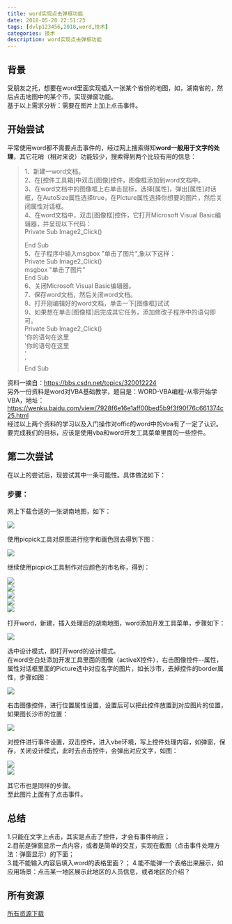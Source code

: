 ```yaml
---
title: word实现点击弹框功能
date: 2018-05-28 22:51:23
tags: [dvlp123456,2018,word,技术]
categories: 技术
description: word实现点击弹框功能
---
```


## 背景   

受朋友之托，想要在word里面实现插入一张某个省份的地图，如，湖南省的，然后点击地图中的某个市，实现弹窗功能。   
基于以上需求分析：需要在图片上加上点击事件。  
<!--more-->

## 开始尝试  

平常使用word都不需要点击事件的，经过网上搜索得知**word一般用于文字的处理**，其它花哨（相对来说）功能较少，搜索得到两个比较有用的信息：  
> 1、新建一word文档。  
> 2、在[控件工具箱]中双击[图像]控件，图像框添加到word文档中。  
> 3、在word文档中的图像框上右单击鼠标，选择[属性]，弹出[属性]对话框，在AutoSize属性选择true，在Picture属性选择你想要的图片，然后关闭属性对话框。  
> 4、在word文档中，双击[图像框]控件，它打开Microsoft Visual Basic编辑器，并呈现以下代码：  
> Private Sub Image2_Click()
> 
> End Sub  
> 5、在子程序中输入msgbox "单击了图片",象以下这样：  
> Private Sub Image2_Click()  
>    msgbox "单击了图片"  
> End Sub    
> 6、关闭Microsoft Visual Basic编辑器。  
> 7、保存word文档，然后关闭word文档。  
> 8、打开刚编辑好的word文档，单击一下[图像框]试试  
> 9、如果想在单击[图像框]后完成其它任务，添加修改子程序中的语句即可。    
> Private Sub Image2_Click()  
>    '你的语句在这里  
>    '你的语句在这里  
>    '  
>    '  
> End Sub    

资料一摘自：https://bbs.csdn.net/topics/320012224  
另外一份资料是word对VBA基础教学，题目是：WORD-VBA编程-从零开始学VBA，地址：https://wenku.baidu.com/view/7928f6e16e1aff00bed5b9f3f90f76c661374c25.html  
经过以上两个资料的学习以及入门操作对offic的word中的vba有了一定了认识。要完成我们的目标，应该是使用vba和word开发工具菜单里面的一些控件。

## 第二次尝试  

在以上的尝试后，现尝试其中一条可能性。具体做法如下： 
 
### 步骤：  

网上下载合适的一张湖南地图，如下：  

![](/img/word-map-hunan1.jpg)   

使用picpick工具对原图进行挖字和画色回去得到下图：  

![](/img/word-map-hunan2.jpg)    

继续使用picpick工具制作对应颜色的市名称，得到：  

![](/img/word-map-hunan3.gif)  
![](/img/word-map-hunan4.gif)   
![](/img/word-map-hunan5.gif)    
![](/img/word-map-hunan6.gif)    
![](/img/word-map-hunan7.gif)    

打开word，新建，插入处理后的湖南地图，word添加开发工具菜单，步骤如下：  

![](/img/word-map-hunan8.png)  

选中设计模式，即打开word的设计模式。  
在word空白处添加开发工具里面的图像（activeX控件），右击图像控件--属性，属性对话框里面的Picture选中对应名字的图片，如长沙市，去掉控件的border属性，步骤如图：  

![](/img/word-map-hunan9.png)  

右击图像控件，进行位置属性设置，设置后可以把此控件放置到对应图片的位置，如果图长沙市的位置：  

![](/img/word-map-hunan10.png)  

对控件进行事件设置，双击控件，进入vbe环境，写上控件处理内容，如弹窗，保存，关闭设计模式，此时去点击控件，会弹出对应文字，如图：  

![](/img/word-map-hunan11.png)  
![](/img/word-map-hunan12.png)  

其它市也是同样的步骤。  
至此图片上面有了点击事件。  

## 总结  

1.只能在文字上点击，其实是点击了控件，才会有事件响应；  
2.目前是弹窗显示一点内容，或者是简单的交互，实现在截图（点击事件处理方法：弹窗显示）的下面；  
3.能不能输入内容后填入word的表格里面？；
4.能不能弹一个表格出来展示，如应用场景：点击某一地区展示此地区的人员信息，或者地区的介绍？  

## 所有资源  

[所有资源下载](/download/word_excel.rar)  